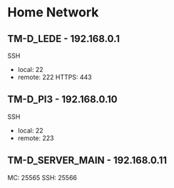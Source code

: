 # Home Network

## TM-D_LEDE - 192.168.0.1

SSH
- local: 22
- remote: 222
HTTPS: 443

## TM-D_PI3 - 192.168.0.10

SSH
- local: 22
- remote: 223

## TM-D_SERVER_MAIN - 192.168.0.11

MC: 25565
SSH: 25566